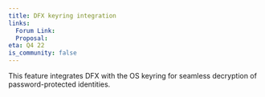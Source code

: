 ```yaml
---
title: DFX keyring integration
links:
  Forum Link: 
  Proposal:
eta: Q4 22
is_community: false
---
```

This feature integrates DFX with the OS keyring for seamless decryption of password-protected identities.
